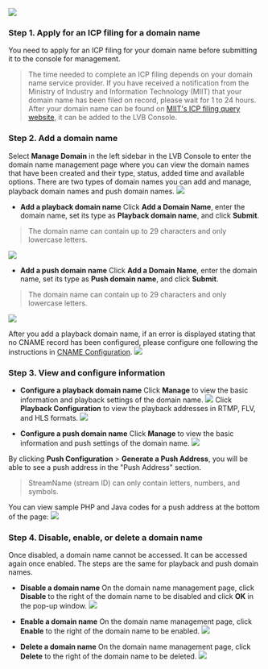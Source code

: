 ![](https://main.qcloudimg.com/raw/8be06ffb4bec3c5eacb6af233d19fdf2.png)

### Step 1. Apply for an ICP filing for a domain name

You need to apply for an ICP filing for your domain name before submitting it to the console for management. 

>The time needed to complete an ICP filing depends on your domain name service provider. If you have received a notification from the Ministry of Industry and Information Technology (MIIT) that your domain name has been filed on record, please wait for 1 to 24 hours. After your domain name can be found on [MIIT's ICP filing query website](http://www.beian.miit.gov.cn), it can be added to the LVB Console.

### Step 2. Add a domain name

Select **Manage Domain** in the left sidebar in the LVB Console to enter the domain name management page where you can view the domain names that have been created and their type, status, added time and available options.
There are two types of domain names you can add and manage, playback domain names and push domain names.
![](https://main.qcloudimg.com/raw/041d511b12a5b4eb1abe5c35116e3f12.png)


- **Add a playback domain name**
Click **Add a Domain Name**, enter the domain name, set its type as **Playback domain name**, and click **Submit**.
>The domain name can contain up to 29 characters and only lowercase letters.
>
![](https://main.qcloudimg.com/raw/16037f1c0aa5db8b5f93b550307ffc69.png)

- **Add a push domain name**
Click **Add a Domain Name**, enter the domain name, set its type as **Push domain name**, and click **Submit**.
>The domain name can contain up to 29 characters and only lowercase letters.
>
![](https://main.qcloudimg.com/raw/96c374036b96bf8bae3337c232f0f3d2.png)


After you add a playback domain name, if an error is displayed stating that no CNAME record has been configured, please configure one following the instructions in [CNAME Configuration](https://intl.cloud.tencent.com/document/product/267/31057).
![](https://main.qcloudimg.com/raw/f759db973bb8b6403facee964d3511aa.png)



### Step 3. View and configure information
- **Configure a playback domain name**
Click **Manage** to view the basic information and playback settings of the domain name.
![](https://main.qcloudimg.com/raw/dc6ac37c931bf98b1a2f39e61b6949d0.png)
Click **Playback Configuration** to view the playback addresses in RTMP, FLV, and HLS formats.
![](https://main.qcloudimg.com/raw/6e3b2cfa52b166db46931293c107daab.png)

- **Configure a push domain name**
Click **Manage** to view the basic information and push settings of the domain name.
![](https://main.qcloudimg.com/raw/946e39a65dad84e978bd3200068ce2ef.png)

By clicking **Push Configuration** > **Generate a Push Address**, you will be able to see a push address in the "Push Address" section.
>StreamName (stream ID) can only contain letters, numbers, and symbols.

You can view sample PHP and Java codes for a push address at the bottom of the page:
![](https://main.qcloudimg.com/raw/7d96140eb1e256b364e8003b2ffa5fdf.png)


### Step 4. Disable, enable, or delete a domain name
Once disabled, a domain name cannot be accessed. It can be accessed again once enabled. The steps are the same for playback and push domain names.

- **Disable a domain name**
On the domain name management page, click **Disable** to the right of the domain name to be disabled and click **OK** in the pop-up window.
![](https://main.qcloudimg.com/raw/6518debbdad6e10210a76917de24001b.png)


- **Enable a domain name**
On the domain name management page, click **Enable** to the right of the domain name to be enabled.
![](https://main.qcloudimg.com/raw/46038b6e486050fb8b86b071d14c489a.png)

- **Delete a domain name**
On the domain name management page, click **Delete** to the right of the domain name to be deleted.
![](https://main.qcloudimg.com/raw/8629b7c4687fde07d3cd63f0e85a546b.png)


